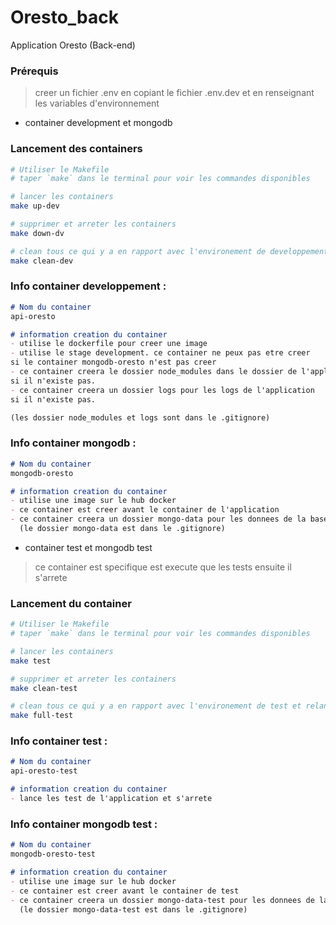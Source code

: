 # Oresto_back
Application Oresto (Back-end)

### Prérequis  

> creer un fichier .env en copiant le fichier .env.dev et en renseignant les variables d'environnement

- container development et mongodb

### Lancement des containers
```bash
# Utiliser le Makefile
# taper `make` dans le terminal pour voir les commandes disponibles

# lancer les containers
make up-dev

# supprimer et arreter les containers
make down-dv

# clean tous ce qui y a en rapport avec l'environement de developpement
make clean-dev
```

### Info container developpement : 
```md
# Nom du container
api-oresto

# information creation du container
- utilise le dockerfile pour creer une image
- utilise le stage development. ce container ne peux pas etre creer 
si le container mongodb-oresto n'est pas creer
- ce container creera le dossier node_modules dans le dossier de l'application
si il n'existe pas.
- ce container creera un dossier logs pour les logs de l'application
si il n'existe pas.

(les dossier node_modules et logs sont dans le .gitignore)
```

### Info container mongodb :
```md
# Nom du container
mongodb-oresto

# information creation du container
- utilise une image sur le hub docker
- ce container est creer avant le container de l'application
- ce container creera un dossier mongo-data pour les donnees de la base de donnees
  (le dossier mongo-data est dans le .gitignore)
```

- container test et mongodb test

> ce container est specifique est execute que les tests ensuite il s'arrete

### Lancement du container
```bash
# Utiliser le Makefile
# taper `make` dans le terminal pour voir les commandes disponibles

# lancer les containers
make test

# supprimer et arreter les containers
make clean-test

# clean tous ce qui y a en rapport avec l'environement de test et relance les containers de test
make full-test
```

### Info container test :
```md
# Nom du container
api-oresto-test

# information creation du container
- lance les test de l'application et s'arrete
```

### Info container mongodb test :
```md
# Nom du container
mongodb-oresto-test

# information creation du container
- utilise une image sur le hub docker
- ce container est creer avant le container de test
- ce container creera un dossier mongo-data-test pour les donnees de la base de donnees
  (le dossier mongo-data-test est dans le .gitignore)
```
